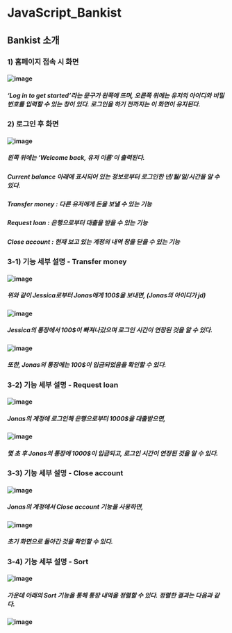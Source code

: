 # JavaScript_Bankist

## Bankist 소개
### 1) 홈페이지 접속 시 화면
#### ![image](https://user-images.githubusercontent.com/63658525/108591198-ce6fcc80-73aa-11eb-896d-657fe47e2533.png)
##### ‘Log in to get started’라는 문구가 왼쪽에 뜨며, 오른쪽 위에는 유저의 아이디와 비밀번호를 입력할 수 있는 창이 있다. 로그인을 하기 전까지는 이 화면이 유지된다. 



### 2) 로그인 후 화면
#### ![image](https://user-images.githubusercontent.com/63658525/108591230-f9f2b700-73aa-11eb-87d3-0b211aecfc20.png)
##### 왼쪽 위에는 ‘Welcome back, 유저 이름’이 출력된다. 
##### Current balance 아래에 표시되어 있는 정보로부터 로그인한 년/월/일/시간을 알 수 있다. 
##### Transfer money : 다른 유저에게 돈을 보낼 수 있는 기능
##### Request loan : 은행으로부터 대출을 받을 수 있는 기능
##### Close account : 현재 보고 있는 계정의 내역 창을 닫을 수 있는 기능



### 3-1) 기능 세부 설명 - Transfer money
#### ![image](https://user-images.githubusercontent.com/63658525/108591275-3aeacb80-73ab-11eb-94ba-84af98ccaf22.png)
##### 위와 같이 Jessica로부터 Jonas에게 100$을 보내면, (Jonas의 아이디가 jd)

#### ![image](https://user-images.githubusercontent.com/63658525/108591290-56ee6d00-73ab-11eb-94e2-00801440e367.png)
##### Jessica의 통장에서 100$이 빠져나갔으며 로그인 시간이 연장된 것을 알 수 있다. 

#### ![image](https://user-images.githubusercontent.com/63658525/108591321-88ffcf00-73ab-11eb-93e9-a3441f910c58.png)
##### 또한, Jonas의 통장에는 100$이 입금되었음을 확인할 수 있다. 


### 3-2) 기능 세부 설명 - Request loan
#### ![image](https://user-images.githubusercontent.com/63658525/108591354-afbe0580-73ab-11eb-8d8b-b514481b7f74.png)
##### Jonas의 계정에 로그인해 은행으로부터 1000$을 대출받으면, 
#### ![image](https://user-images.githubusercontent.com/63658525/108591377-d1b78800-73ab-11eb-8bda-ad408e1f6b10.png)
##### 몇 초 후 Jonas의 통장에 1000$이 입금되고, 로그인 시간이 연장된 것을 알 수 있다. 


### 3-3) 기능 세부 설명 - Close account
#### ![image](https://user-images.githubusercontent.com/63658525/108591484-599d9200-73ac-11eb-8c58-907c6fda4341.png)
##### Jonas의 계정에서 Close account 기능을 사용하면, 

#### ![image](https://user-images.githubusercontent.com/63658525/108591512-7c2fab00-73ac-11eb-94ea-b4d35640270a.png)
##### 초기 화면으로 돌아간 것을 확인할 수 있다. 


### 3-4) 기능 세부 설명 - Sort
#### ![image](https://user-images.githubusercontent.com/63658525/108591550-a97c5900-73ac-11eb-91fd-b603056d06e6.png)
##### 가운데 아래의 Sort 기능을 통해 통장 내역을 정렬할 수 있다. 정렬한 결과는 다음과 같다. 
#### ![image](https://user-images.githubusercontent.com/63658525/108591566-b8fba200-73ac-11eb-98e5-8abda08beefa.png)
